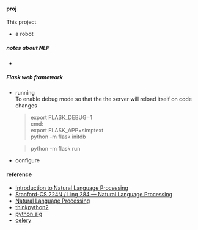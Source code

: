 #### proj
  This project  
  - a robot  


##### notes about NLP
 - 

##### Flask web framework

- running   
   To enable debug mode so that the the server will reload itself on code changes   
     >export FLASK_DEBUG=1  
   cmd:   
     >export FLASK_APP=simptext   
     >python -m flask initdb  

     >python -m flask run  

- configure   

#### reference

* [Introduction to Natural Language Processing](https://class.coursera.org/nlpintro-001)
* [Stanford-CS 224N / Ling 284  —  Natural Language Processing](http://web.stanford.edu/class/cs224n/syllabus.shtml)
* [Natural Language Processing](https://class.coursera.org/nlangp-001/auth)
* [thinkpython2](http://www.greenteapress.com/thinkpython2/html/index.html)
* [python alg](http://www.brpreiss.com/books/opus7/html/book.html)
* [celery](http://celery.readthedocs.io/en/latest/index.html)
